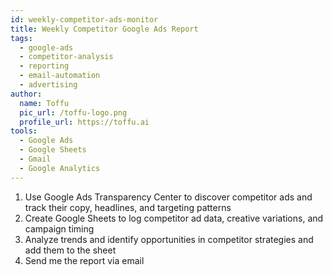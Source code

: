 ```yaml
---
id: weekly-competitor-ads-monitor
title: Weekly Competitor Google Ads Report
tags:
  - google-ads
  - competitor-analysis
  - reporting
  - email-automation
  - advertising
author:
  name: Toffu
  pic_url: /toffu-logo.png
  profile_url: https://toffu.ai
tools:
  - Google Ads
  - Google Sheets
  - Gmail
  - Google Analytics
---
```


1. Use Google Ads Transparency Center to discover competitor ads and track their copy, headlines, and targeting patterns
2. Create Google Sheets to log competitor ad data, creative variations, and campaign timing
3. Analyze trends and identify opportunities in competitor strategies and add them to the sheet
4. Send me the report via email